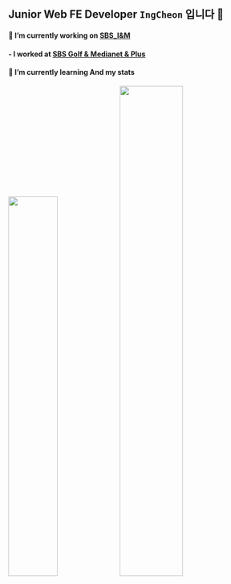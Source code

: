 ## Junior Web FE Developer `IngCheon` 입니다 👋


#### 🔭 I’m currently working on [SBS_I&M](http://www.sbsinm.co.kr/)  

#### - I worked at [SBS Golf & Medianet & Plus](https://junior.tutoring.co.kr/)

#### 🌱 I’m currently learning And my stats
<img src="https://user-images.githubusercontent.com/22907830/100516311-4e303580-31c6-11eb-98af-1df991156b6d.png" width="44%"><img src="https://github-readme-stats.vercel.app/api?username=JangHarry&show_icons=true&theme=tokyonight" width="50%">

<!--
**JangHarry/JangHarry** is a ✨ _special_ ✨ repository because its `README.md` (this file) appears on your GitHub profile.

Here are some ideas to get you started:

- 🔭 I’m currently working on ...
- 🌱 I’m currently learning ...
- 👯 I’m looking to collaborate on ...
- 🤔 I’m looking for help with ...
- 💬 Ask me about ...
- 📫 How to reach me: ...
- 😄 Pronouns: ...
- ⚡ Fun fact: ...
-->
